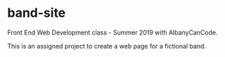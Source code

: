 # band-site 

Front End Web Development class - Summer 2019 with AlbanyCanCode. 

This is an assigned project to create a web page for a fictional band.  
